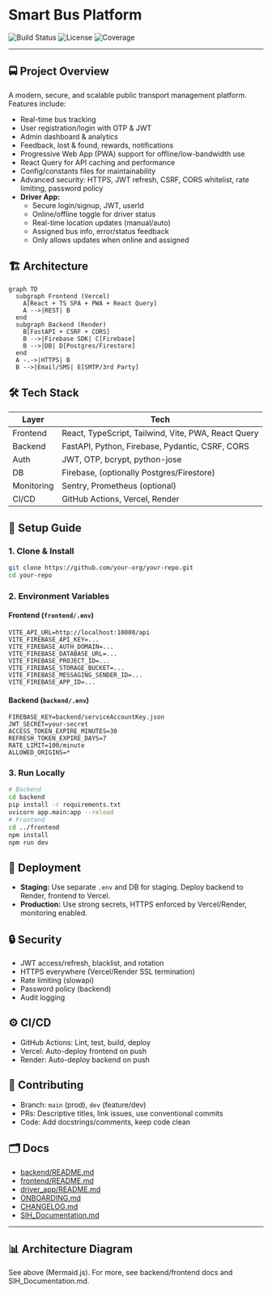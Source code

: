 # Smart Bus Platform

![Build Status](https://img.shields.io/github/actions/workflow/status/your-org/your-repo/ci.yml?branch=main)
![License](https://img.shields.io/github/license/your-org/your-repo)
![Coverage](https://img.shields.io/codecov/c/github/your-org/your-repo)

---


## 🚍 Project Overview
A modern, secure, and scalable public transport management platform. Features include:
- Real-time bus tracking
- User registration/login with OTP & JWT
- Admin dashboard & analytics
- Feedback, lost & found, rewards, notifications
- Progressive Web App (PWA) support for offline/low-bandwidth use
- React Query for API caching and performance
- Config/constants files for maintainability
- Advanced security: HTTPS, JWT refresh, CSRF, CORS whitelist, rate limiting, password policy
- **Driver App:**
  - Secure login/signup, JWT, userId
  - Online/offline toggle for driver status
  - Real-time location updates (manual/auto)
  - Assigned bus info, error/status feedback
  - Only allows updates when online and assigned

## 🏗️ Architecture
```mermaid
graph TD
  subgraph Frontend (Vercel)
    A[React + TS SPA + PWA + React Query]
    A -->|REST| B
  end
  subgraph Backend (Render)
    B[FastAPI + CSRF + CORS]
    B -->|Firebase SDK| C[Firebase]
    B -->|DB| D[Postgres/Firestore]
  end
  A -.->|HTTPS| B
  B -->|Email/SMS| E[SMTP/3rd Party]
```


## 🛠️ Tech Stack
| Layer      | Tech                                    |
|------------|-----------------------------------------|
| Frontend   | React, TypeScript, Tailwind, Vite, PWA, React Query |
| Backend    | FastAPI, Python, Firebase, Pydantic, CSRF, CORS     |
| Auth       | JWT, OTP, bcrypt, python-jose           |
| DB         | Firebase, (optionally Postgres/Firestore)|
| Monitoring | Sentry, Prometheus (optional)           |
| CI/CD      | GitHub Actions, Vercel, Render          |

## 🚀 Setup Guide
### 1. Clone & Install
```sh
git clone https://github.com/your-org/your-repo.git
cd your-repo
```

### 2. Environment Variables
#### Frontend (`frontend/.env`)
```env
VITE_API_URL=http://localhost:10000/api
VITE_FIREBASE_API_KEY=...
VITE_FIREBASE_AUTH_DOMAIN=...
VITE_FIREBASE_DATABASE_URL=...
VITE_FIREBASE_PROJECT_ID=...
VITE_FIREBASE_STORAGE_BUCKET=...
VITE_FIREBASE_MESSAGING_SENDER_ID=...
VITE_FIREBASE_APP_ID=...
```
#### Backend (`backend/.env`)
```env
FIREBASE_KEY=backend/serviceAccountKey.json
JWT_SECRET=your-secret
ACCESS_TOKEN_EXPIRE_MINUTES=30
REFRESH_TOKEN_EXPIRE_DAYS=7
RATE_LIMIT=100/minute
ALLOWED_ORIGINS=*
```

### 3. Run Locally
```sh
# Backend
cd backend
pip install -r requirements.txt
uvicorn app.main:app --reload
# Frontend
cd ../frontend
npm install
npm run dev
```

## 🚢 Deployment
- **Staging:** Use separate `.env` and DB for staging. Deploy backend to Render, frontend to Vercel.
- **Production:** Use strong secrets, HTTPS enforced by Vercel/Render, monitoring enabled.

## 🔒 Security
- JWT access/refresh, blacklist, and rotation
- HTTPS everywhere (Vercel/Render SSL termination)
- Rate limiting (slowapi)
- Password policy (backend)
- Audit logging

## ⚙️ CI/CD
- GitHub Actions: Lint, test, build, deploy
- Vercel: Auto-deploy frontend on push
- Render: Auto-deploy backend on push

## 🤝 Contributing
- Branch: `main` (prod), `dev` (feature/dev)
- PRs: Descriptive titles, link issues, use conventional commits
- Code: Add docstrings/comments, keep code clean


## 🗂️ Docs
- [backend/README.md](backend/README.md)
- [frontend/README.md](frontend/README.md)
- [driver_app/README.md](driver_app/README.md)
- [ONBOARDING.md](ONBOARDING.md)
- [CHANGELOG.md](CHANGELOG.md)
- [SIH_Documentation.md](SIH_Documentation.md)

---


## 📊 Architecture Diagram
See above (Mermaid.js). For more, see backend/frontend docs and SIH_Documentation.md.
